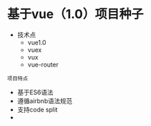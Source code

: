 # 基于vue（1.0）项目种子

*	技术点
	*	vue1.0
	*	vuex
	*	vux
	*	vue-router


`项目特点`

*	基于ES6语法
*	遵循airbnb语法规范
*	支持code split
*	

	

